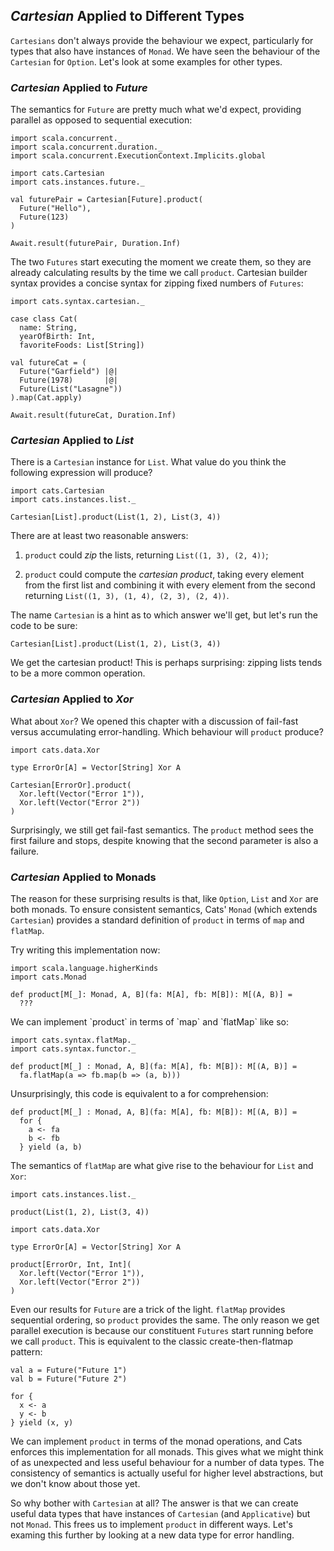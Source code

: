 ## *Cartesian* Applied to Different Types

`Cartesians` don't always provide the behaviour we expect,
particularly for types that also have instances of `Monad`.
We have seen the behaviour of the `Cartesian` for `Option`.
Let's look at some examples for other types.

### *Cartesian* Applied to *Future*

The semantics for `Future` are pretty much what we'd expect,
providing parallel as opposed to sequential execution:

```tut:book:silent
import scala.concurrent._
import scala.concurrent.duration._
import scala.concurrent.ExecutionContext.Implicits.global

import cats.Cartesian
import cats.instances.future._
```

```tut:book
val futurePair = Cartesian[Future].product(
  Future("Hello"),
  Future(123)
)

Await.result(futurePair, Duration.Inf)
```

The two `Futures` start executing the moment we create them,
so they are already calculating results by the time we call `product`.
Cartesian builder syntax provides a concise syntax
for zipping fixed numbers of `Futures`:

```tut:book:silent
import cats.syntax.cartesian._

case class Cat(
  name: String,
  yearOfBirth: Int,
  favoriteFoods: List[String])

val futureCat = (
  Future("Garfield") |@|
  Future(1978)       |@|
  Future(List("Lasagne"))
).map(Cat.apply)
```

```tut:book
Await.result(futureCat, Duration.Inf)
```

### *Cartesian* Applied to *List*

There is a `Cartesian` instance for `List`.
What value do you think the following expression will produce?

```tut:book:silent
import cats.Cartesian
import cats.instances.list._

Cartesian[List].product(List(1, 2), List(3, 4))
```

There are at least two reasonable answers:

 1. `product` could *zip* the lists,
    returning `List((1, 3), (2, 4))`;

 2. `product` could compute the *cartesian product*,
    taking every element from the first list
    and combining it with every element from the second
    returning `List((1, 3), (1, 4), (2, 3), (2, 4))`.

The name `Cartesian` is a hint as to which answer we'll get,
but let's run the code to be sure:

```tut:book
Cartesian[List].product(List(1, 2), List(3, 4))
```

We get the cartesian product!
This is perhaps surprising:
zipping lists tends to be a more common operation.

### *Cartesian* Applied to *Xor*

What about `Xor`?
We opened this chapter with a discussion of
fail-fast versus accumulating error-handling.
Which behaviour will `product` produce?

```tut:book:silent
import cats.data.Xor

type ErrorOr[A] = Vector[String] Xor A
```

```tut:book
Cartesian[ErrorOr].product(
  Xor.left(Vector("Error 1")),
  Xor.left(Vector("Error 2"))
)
```

Surprisingly, we still get fail-fast semantics.
The `product` method sees the first failure and stops,
despite knowing that the second parameter is also a failure.

### *Cartesian* Applied to Monads

The reason for these surprising results is that,
like `Option`, `List` and `Xor` are both monads.
To ensure consistent semantics,
Cats' `Monad` (which extends `Cartesian`)
provides a standard definition of `product`
in terms of `map` and `flatMap`.

Try writing this implementation now:

```tut:book:silent
import scala.language.higherKinds
import cats.Monad

def product[M[_]: Monad, A, B](fa: M[A], fb: M[B]): M[(A, B)] =
  ???
```

<div class="solution">
We can implement `product` in terms of `map` and `flatMap` like so:

```tut:book:silent
import cats.syntax.flatMap._
import cats.syntax.functor._

def product[M[_] : Monad, A, B](fa: M[A], fb: M[B]): M[(A, B)] =
  fa.flatMap(a => fb.map(b => (a, b)))
```

Unsurprisingly, this code is equivalent to a for comprehension:

```tut:book:silent
def product[M[_] : Monad, A, B](fa: M[A], fb: M[B]): M[(A, B)] =
  for {
    a <- fa
    b <- fb
  } yield (a, b)
```

The semantics of `flatMap` are what give rise
to the behaviour for `List` and `Xor`:

```tut:book:silent
import cats.instances.list._
```

```tut:book
product(List(1, 2), List(3, 4))
```

```tut:book:silent
import cats.data.Xor

type ErrorOr[A] = Vector[String] Xor A
```

```tut:book
product[ErrorOr, Int, Int](
  Xor.left(Vector("Error 1")),
  Xor.left(Vector("Error 2"))
)
```

Even our results for `Future` are a trick of the light.
`flatMap` provides sequential ordering, so `product` provides the same.
The only reason we get parallel execution
is because our constituent `Futures` start running before we call `product`.
This is equivalent to the classic create-then-flatmap pattern:

```tut:book:silent
val a = Future("Future 1")
val b = Future("Future 2")

for {
  x <- a
  y <- b
} yield (x, y)
```
</div>

We can implement `product` in terms of the monad operations,
and Cats enforces this implementation for all monads.
This gives what we might think of as
unexpected and less useful behaviour
for a number of data types.
The consistency of semantics is actually
useful for higher level abstractions,
but we don't know about those yet.

So why bother with `Cartesian` at all?
The answer is that we can create useful data types that
have instances of `Cartesian` (and `Applicative`) but not `Monad`.
This frees us to implement `product` in different ways.
Let's examing this further by looking at
a new data type for error handling.
